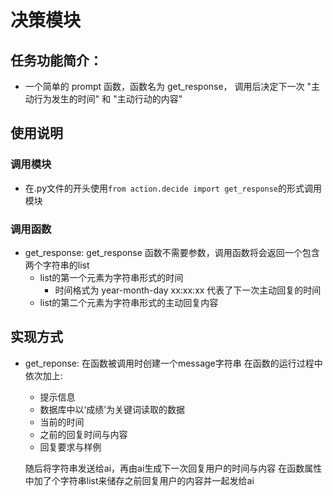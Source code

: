 # 决策模块

## 任务功能简介：
- 一个简单的 prompt 函数，函数名为 get_response，
  调用后决定下一次 "主动行为发生的时间" 和 "主动行动的内容"

## 使用说明
### 调用模块
- 在.py文件的开头使用`from action.decide import get_response`的形式调用模块
### 调用函数
- get_response:
  get_response 函数不需要参数，调用函数将会返回一个包含两个字符串的list
  - list的第一个元素为字符串形式的时间 
    - 时间格式为 year-month-day xx:xx:xx 代表了下一次主动回复的时间
  - list的第二个元素为字符串形式的主动回复内容

## 实现方式
- get_reponse:
  在函数被调用时创建一个message字符串
  在函数的运行过程中依次加上:
  - 提示信息 
  - 数据库中以‘成绩’为关键词读取的数据 
  - 当前的时间 
  - 之前的回复时间与内容 
  - 回复要求与样例

  随后将字符串发送给ai，再由ai生成下一次回复用户的时间与内容
  在函数属性中加了个字符串list来储存之前回复用户的内容并一起发给ai

